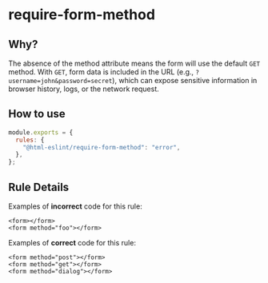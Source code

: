 # require-form-method

## Why?

The absence of the method attribute means the form will use the default `GET` method.
With `GET`, form data is included in the URL (e.g., `?username=john&password=secret`), which can expose sensitive information in browser history, logs, or the network request.

## How to use

```js,.eslintrc.js
module.exports = {
  rules: {
    "@html-eslint/require-form-method": "error",
  },
};
```

## Rule Details

Examples of **incorrect** code for this rule:

```html,incorrect
<form></form>
<form method="foo"></form>
```

Examples of **correct** code for this rule:

```html,correct
<form method="post"></form>
<form method="get"></form>
<form method="dialog"></form>
```
